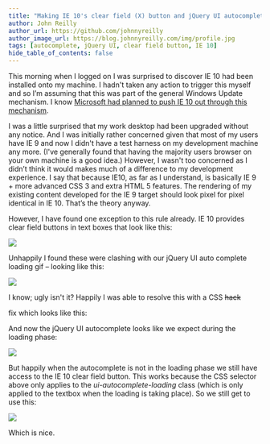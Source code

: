 ```yaml
---
title: "Making IE 10's clear field (X) button and jQuery UI autocomplete play nice"
author: John Reilly
author_url: https://github.com/johnnyreilly
author_image_url: https://blog.johnnyreilly.com/img/profile.jpg
tags: [autocomplete, jQuery UI, clear field button, IE 10]
hide_table_of_contents: false
---
```

This morning when I logged on I was surprised to discover IE 10 had been installed onto my machine. I hadn't taken any action to trigger this myself and so I’m assuming that this was part of the general Windows Update mechanism. I know [Microsoft had planned to push IE 10 out through this mechanism](http://technet.microsoft.com/en-us/ie/jj898508.aspx).

 I was a little surprised that my work desktop had been upgraded without any notice. And I was initially rather concerned given that most of my users have IE 9 and now I didn't have a test harness on my development machine any more. (I've generally found that having the majority users browser on your own machine is a good idea.) However, I wasn't too concerned as I didn’t think it would makes much of a difference to my development experience. I say that because IE10, as far as I understand, is basically IE 9 + more advanced CSS 3 and extra HTML 5 features. The rendering of my existing content developed for the IE 9 target should look pixel for pixel identical in IE 10. That’s the theory anyway.

However, I have found one exception to this rule already. IE 10 provides clear field buttons in text boxes that look like this:

![](http://3.bp.blogspot.com/-HRxuGdc6PhE/UWQMq15gKHI/AAAAAAAAAZg/XmFfFZBMHYk/s320/ClearField.png)

Unhappily I found these were clashing with our jQuery UI auto complete loading gif – looking like this:

![](http://3.bp.blogspot.com/-RPXGJkm1Lyk/UWQNCcFlmpI/AAAAAAAAAZo/pGP3IubeBiQ/s320/ClearFieldMeetAutoComplete.png)

I know; ugly isn't it? Happily I was able to resolve this with a CSS <strike>hack</strike>

 fix which looks like this:

<script src="https://gist.github.com/johnnyreilly/5345373.js?file=ie10jQueryUI.css"></script>

And now the jQuery UI autocomplete looks like we expect during the loading phase:

![](http://3.bp.blogspot.com/-mzBwe7BGwjk/UWQNdEKiucI/AAAAAAAAAZw/OmUFi6zMY7g/s320/AutoComplete.png)

But happily when the autocomplete is not in the loading phase we still have access to the IE 10 clear field button. This works because the CSS selector above only applies to the *ui-autocomplete-loading* class (which is only applied to the textbox when the loading is taking place). So we still get to use this:

![](http://3.bp.blogspot.com/-HRxuGdc6PhE/UWQMq15gKHI/AAAAAAAAAZg/XmFfFZBMHYk/s320/ClearField.png)

Which is nice.


